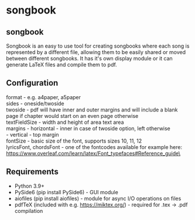   # songbook
  
  ## songbook

  Songbook is an easy to use tool for creating songbooks where each song is represented by a different file, allowing them to be easily shared or moved between different songbooks. It has it's own display module or it can generate LaTeX files and compile them to pdf.

  ## Configuration

  format - e.g. a4paper, a5paper\
  sides - oneside/twoside\
  twoside - pdf will have inner and outer margins and will include a blank page if chapter would start on an even page otherwise\
  textFieldSize - width and height of area text area\
  margins - horizontal - inner in case of twoside option, left otherwise\
          - vertical - top margin\
  fontSize - basic size of the font, supports sizes 10, 11, 12\
  lyricsFont, chordsFont - one of the fontcodes available for example here: https://www.overleaf.com/learn/latex/Font_typefaces#Reference_guide\
  

  ## Requirements
  
  - Python 3.9+
  - PySide6 (pip install PySide6) - GUI module
  - aiofiles (pip install aiofiles) - module for async I/O operations on files
  - pdfTeX (included with e.g. https://miktex.org/) - required for .tex -> .pdf compilation
